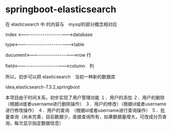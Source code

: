 # springboot-elasticsearch

在 elasticsearch 中 的内容与　mysql的部分概念相对应

index <--------------------->database

type<----------------------->table

ducument<------------------->row 行

field<--------------------->column　列


所以，初步可以把 elasticsearch　当初一种新的数据库

idea,elasticsearch-7.3.2,springboot

本项目由于时间关系，初步实现了用户管理功能
１．用户的添加
２．用户的删除（根据id或者username进行删除操作）
３．用户的修改）（根据id或者username进行修改操作）
４．用户的查询　（根据id或者username进行查询操作）
５．批量查询（尚未完善，目前数据少，直接查询所有，如果数据量增大，可改成分页查询，每次显示指定数据信息）

